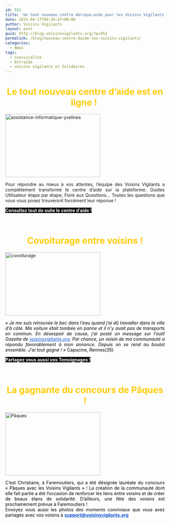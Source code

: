 ```yaml
---
id: 552
title: 'Un tout nouveau centre d&rsquo;aide pour les Voisins Vigilants !'
date: 2015-04-17T09:39:47+00:00
author: Voisins Vigilants
layout: post
guid: http://blog.voisinsvigilants.org/?p=552
permalink: /blog/nouveau-centre-daide-les-voisins-vigilants/
categories:
  - News
tags:
  - Convivialite
  - Entraide
  - voisins vigilants et Solidaires
---
```

<h1 style="text-align: center;">
  <span style="color: #ffcc00;">Le tout nouveau centre d&rsquo;aide est en ligne ! </span>
</h1>

<p style="text-align: justify;">
  <img class="alignleft wp-image-553 size-medium" src="http://blog.voisinsvigilants.org/wp-content/uploads/2015/04/assistance-informatique-yvelines-300x199.jpg" alt="assistance-informatique-yvelines" width="300" height="199" />
</p>

<p style="text-align: justify;">
  Pour répondre au mieux à vos attentes, l&rsquo;équipe des Voisins Vigilants a complètement transformé le centre d&rsquo;aide sur la plateforme. Guides Utilisateur étape par étape, Foire aux Questions&#8230; Toutes les questions que vous vous posez trouveront forcément leur réponse !
</p>

<p style="text-align: justify;">
  <span style="color: #ffffff; background-color: #000000;"><strong><a href="http://www.voisinsvigilants.org/helpcenter"><span style="color: #ffffff; background-color: #000000;">Consultez tout de suite le centre d&rsquo;aide !</span></a></strong></span>
</p>

&nbsp;

<h1 style="text-align: center;">
  <span style="color: #ffcc00;">Covoiturage entre voisins !</span>
</h1>

<p style="text-align: justify;">
  <a href="http://blog.voisinsvigilants.org/wp-content/uploads/2015/04/covoiturage.jpg"><img class="alignleft wp-image-557 size-medium" src="http://blog.voisinsvigilants.org/wp-content/uploads/2015/04/covoiturage-300x200.jpg" alt="covoiturage" width="300" height="200" /></a>
</p>

<p style="text-align: justify;">
  <em style="color: #000000;">« Je me suis retrouvée le bec dans l&rsquo;eau quand j&rsquo;ai dû travailler dans la ville d&rsquo;à côté. Ma voiture était tombée en panne et il n&rsquo;y avait pas de transports en commun. En désespoir de cause, j&rsquo;ai posté un message sur l&rsquo;outil Gazette de <a style="color: #1155cc;" href="http://voisinsvigilants.org/" target="_blank">voisinsvigilants.org</a>. Par chance, un voisin de ma communauté a répondu favorablement à mon annonce. Depuis on se rend au boulot ensemble. J&rsquo;ai tout gagné ! » </em><span style="color: #000000;">Capucine, Rennes(35)</span>
</p>

<p style="text-align: justify;">
  <strong><span style="color: #ffffff; background-color: #000000;"><a href="http://www.voisinsvigilants.org/helpcenter/feedback" target="_blank"><span style="color: #ffffff; background-color: #000000;">Partagez vous aussi vos Temoignages !</span></a></span></strong>
</p>

&nbsp;

<h1 style="text-align: center;">
  <span style="color: #ffcc00;">La gagnante du concours de Pâques !</span>
</h1>

[<img class="alignleft wp-image-558 size-medium" src="http://blog.voisinsvigilants.org/wp-content/uploads/2015/04/Pâques-300x199.jpg" alt="Pâques" width="300" height="199" />](http://blog.voisinsvigilants.org/wp-content/uploads/2015/04/Pâques.jpg)

<div style="color: #000000;">
  <div style="text-align: justify;">
    C&rsquo;est Christiane, à Faremoutiers, qui a été désignée lauréate du concours &laquo;&nbsp;Pâques avec les Voisins Vigilants&nbsp;&raquo; ! La création de la communauté dont elle fait partie a été l&rsquo;occasion de renforcer les liens entre voisins et de créer de beaux élans de solidarité. D&rsquo;ailleurs, une fête des voisins est prochainement prévue à Faremoutiers !
  </div>
  
  <div style="text-align: justify;">
    Envoyez vous aussi les photos des moments conviviaux que vous avez partagés avec vos voisins à <strong><a style="color: #1155cc;" href="mailto:support@voisinsvigilants.org" target="_blank">support@voisinsvigilants.org</a></strong>
  </div>
</div>

<div style="color: #000000;">
</div>

<div style="color: #000000;">
</div>

<div style="color: #000000;">
</div>

<div style="color: #000000;">
</div>

<div style="color: #000000;">
</div>
